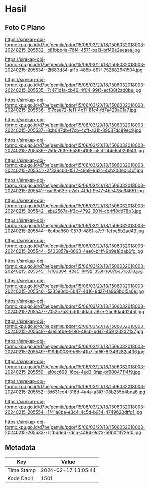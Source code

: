 # Hasil

## Foto C Plano

https://sirekap-obj-formc.kpu.go.id/d7be/pemilu/pdpr/15/06/03/20/18/1506032018003-20240215-205532--b81bbb4a-76f4-4571-ba0f-bff49e2eeaaa.jpg

https://sirekap-obj-formc.kpu.go.id/d7be/pemilu/pdpr/15/06/03/20/18/1506032018003-20240215-205534--2f683d34-af1b-485b-897f-752882641504.jpg

https://sirekap-obj-formc.kpu.go.id/d7be/pemilu/pdpr/15/06/03/20/18/1506032018003-20240215-205535--7c471d1a-cb46-4f04-99f6-ecf08f2ad0be.jpg

https://sirekap-obj-formc.kpu.go.id/d7be/pemilu/pdpr/15/06/03/20/18/1506032018003-20240215-205536--617cae72-fe11-4c11-81c4-fd7a429a01a7.jpg

https://sirekap-obj-formc.kpu.go.id/d7be/pemilu/pdpr/15/06/03/20/18/1506032018003-20240215-205537--8cb647db-f7cb-4cff-a31b-39037dc89ec9.jpg

https://sirekap-obj-formc.kpu.go.id/d7be/pemilu/pdpr/15/06/03/20/18/1506032018003-20240215-205539--250e763e-6a89-4108-a5bf-f44e6a02d943.jpg

https://sirekap-obj-formc.kpu.go.id/d7be/pemilu/pdpr/15/06/03/20/18/1506032018003-20240215-205541--27336cb0-1512-49a9-969c-4cb200e0c4cf.jpg

https://sirekap-obj-formc.kpu.go.id/d7be/pemilu/pdpr/15/06/03/20/18/1506032018003-20240215-205541--cac8b63e-e7ab-4f9d-9e47-4be478c64651.jpg

https://sirekap-obj-formc.kpu.go.id/d7be/pemilu/pdpr/15/06/03/20/18/1506032018003-20240215-205542--ebe2567a-ff3c-4792-9014-cb4ff8dd78b3.jpg

https://sirekap-obj-formc.kpu.go.id/d7be/pemilu/pdpr/15/06/03/20/18/1506032018003-20240215-205544--6c4ba660-0579-4881-a7c7-1efbe5b2ad43.jpg

https://sirekap-obj-formc.kpu.go.id/d7be/pemilu/pdpr/15/06/03/20/18/1506032018003-20240215-205544--5436857a-8663-4ee0-b4ff-9b9e18dab6fc.jpg

https://sirekap-obj-formc.kpu.go.id/d7be/pemilu/pdpr/15/06/03/20/18/1506032018003-20240215-205545--1ef8d884-40e5-4492-856f-1667be51cd78.jpg

https://sirekap-obj-formc.kpu.go.id/d7be/pemilu/pdpr/15/06/03/20/18/1506032018003-20240215-205546--5235e3dc-5b47-4d16-8d27-fa968bc15a6e.jpg

https://sirekap-obj-formc.kpu.go.id/d7be/pemilu/pdpr/15/06/03/20/18/1506032018003-20240215-205547--2052c7b8-bd0f-40ad-a85e-2ac90a4d245f.jpg

https://sirekap-obj-formc.kpu.go.id/d7be/pemilu/pdpr/15/06/03/20/18/1506032018003-20240215-205548--4ae5afbe-9186-48cb-bd47-459123232137.jpg

https://sirekap-obj-formc.kpu.go.id/d7be/pemilu/pdpr/15/06/03/20/18/1506032018003-20240215-205549--919db008-9b85-41b7-bf96-8f346282a436.jpg

https://sirekap-obj-formc.kpu.go.id/d7be/pemilu/pdpr/15/06/03/20/18/1506032018003-20240215-205550--e10cc699-16ce-4ed3-8fab-bf90047114f9.jpg

https://sirekap-obj-formc.kpu.go.id/d7be/pemilu/pdpr/15/06/03/20/18/1506032018003-20240215-205552--3d631cc4-318d-4a4a-a387-08b255b4bda6.jpg

https://sirekap-obj-formc.kpu.go.id/d7be/pemilu/pdpr/15/06/03/20/18/1506032018003-20240215-205554--1741a8ba-e3c4-4c5d-b954-4749620dffd1.jpg

https://sirekap-obj-formc.kpu.go.id/d7be/pemilu/pdpr/15/06/03/20/18/1506032018003-20240215-205533--1cfbdded-7dca-4484-9d23-50b0f1f72e10.jpg


## Metadata

| Key        | Value               |
| ---------- | ------------------- |
| Time Stamp | 2024-02-17 13:05:41 |
| Kode Dapil | 1501                |



